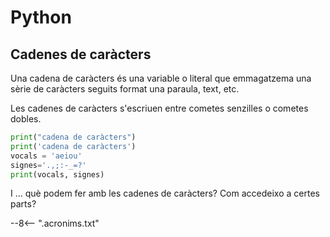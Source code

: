 # Python

## Cadenes de caràcters

Una cadena de caràcters és una variable o literal que emmagatzema una sèrie de caràcters seguits format una paraula, text, etc.

Les cadenes de caràcters s'escriuen entre cometes senzilles o cometes dobles.

```py 
print("cadena de caràcters")
print('cadena de caràcters')
vocals = 'aeiou'
signes='.,;:-_=?'
print(vocals, signes)
```

I ... què podem fer amb les cadenes de caràcters? Com accedeixo a certes parts?


[print()]:              https://docs.python.org/3/library/functions.html#print  "print()"
--8<-- ".acronims.txt"

